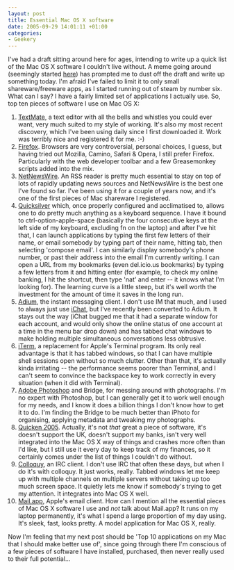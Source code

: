 ```yaml
---
layout: post
title: Essential Mac OS X software
date: 2005-09-29 14:01:11 +01:00
categories:
- Geekery
---
```

I've had a draft sitting around here for ages, intending to write up a quick list of the Mac OS X software I couldn't live without.  A meme going around (seemingly started <a href="http://gigaom.com/2005/09/03/10macapps/" title="10 Mac Apps">here</a>) has prompted me to dust off the draft and write up something today.  I'm afraid I've failed to limit it to only small shareware/freeware apps, as I started running out of steam by number six.  What can I say?  I have a fairly limited set of applications I actually use.  So, top ten pieces of software I use on Mac OS X:

<ol>
  <li><a href="http://macromates.com/">TextMate</a>, a text editor with all the bells and whistles you could ever want, very much suited to my style of working.  It's also my most recent discovery, which I've been using daily since I first downloaded it.  Work was terribly nice and registered it for me. :-)</li>
  <li><a href="http://www.mozilla.org/products/firefox/">Firefox</a>.  Browsers are very controversial, personal choices, I guess, but having tried out Mozilla, Camino, Safari &amp; Opera, I still prefer Firefox.  Particularly with the web developer toolbar and a few Greasemonkey scripts added into the mix.</li>
  <li><a href="http://ranchero.com/netnewswire/">NetNewsWire</a>.  An RSS reader is pretty much essential to stay on top of lots of rapidly updating news sources and NetNewsWire is the best one I've found so far.  I've been using it for a couple of years now, and it's one of the first pieces of Mac shareware I registered.</li>
  <li><a href="http://quicksilver.blacktree.com/">Quicksilver</a> which, once properly configured and acclimatised to, allows one to do pretty much anything as a keyboard sequence.  I have it bound to ctrl-option-apple-space (basically the four consecutive keys at the left side of my keyboard, excluding fn on the laptop) and after I've hit that, I can launch applications by typing the first few letters of their name, or email somebody by typing part of their name, hitting tab, then selecting 'compose email'.  I can similarly display somebody's phone number, or past their address into the email I'm currently writing.  I can open a URL from my bookmarks (even del.icio.us bookmarks) by typing a few letters from it and hitting enter (for example, to check my online banking, I hit the shortcut, then type 'nat' and enter -- it knows what I'm looking for).  The learning curve is a little steep, but it's well worth the investment for the amount of time it saves in the long run.</li>
  <li><a href="http://www.adiumx.com/">Adium</a>, the instant messaging client.  I don't use IM that much, and I used to always just use <a href="http://www.apple.com/macosx/features/ichat/">iChat</a>, but I've recently been converted to Adium.  It stays out the way (iChat bugged me that it had a separate window for each account, and would only show the online status of one account at a time in the menu bar drop down) and has tabbed chat windows to make holding multiple simultaneous conversations less obtrusive.</li>
  <li><a href="http://iterm.sourceforge.net/">iTerm</a>, a replacement for Apple's Terminal program.  Its only real advantage is that it has tabbed windows, so that I can have multiple shell sessions open without so much clutter.  Other than that, it's actually kinda irritating -- the performance seems poorer than Terminal, and I can't seem to convince the backspace key to work correctly in every situation (when it did with Terminal).</li>
  <li><a href="http://www.adobe.com/products/photoshop/">Adobe Photoshop</a> and Bridge, for messing around with photographs.  I'm no expert with Photoshop, but I can generally get it to work well enough for my needs, and I know it does a billion things I don't know how to get it to do.  I'm finding the Bridge to be much better than iPhoto for organising, applying metadata and tweaking my photographs.</li>
  <li><a href="http://www.quicken.com/">Quicken 2005</a>.  Actually, it's not <em>that</em> great a piece of software, it's doesn't support the UK, doesn't support my banks, isn't very well integrated into the Mac OS X way of things and crashes more often than I'd like, but I still use it every day to keep track of my finances, so it certainly comes under the list of things I couldn't do without.</li>
  <li><a href="http://colloquy.info/">Colloquy</a>, an IRC client.  I don't use IRC that often these days, but when I do it's with colloquy.  It just works, really.  Tabbed windows let me keep up with multiple channels on multiple servers without taking up too much screen space.  It quietly lets me know if somebody's trying to get my attention.  It integrates into Mac OS X well.</li>
  <li><a href="http://www.apple.com/macosx/features/mail/">Mail.app</a>, Apple's email client.  How can I mention all the essential pieces of Mac OS X software I use and <em>not</em> talk about Mail.app?  It runs on my laptop permanently, it's what I spend a large proportion of my day using.  It's sleek, fast, looks pretty.  A model application for Mac OS X, really.</li>
</ol>

Now I'm feeling that my next post should be 'Top 10 applications on my Mac that I should make better use of', since going through there I'm conscious of a few pieces of software I have installed, purchased, then never really used to their full potential...
